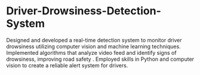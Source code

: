 # Driver-Drowsiness-Detection-System
Designed and developed a real-time detection system to monitor driver drowsiness utilizing computer vision and machine  learning techniques.  Implemented algorithms that analyze video feed and identify signs of drowsiness, improving road safety .  Employed skills in Python and computer vision to create a reliable alert system for drivers.
